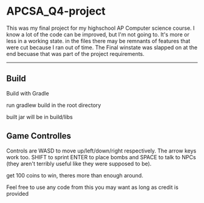 # APCSA_Q4-project
This was my final project for my highschool AP Computer science course. I know a lot of the code can be improved, 
but I'm not going to. It's more or less in a working state. in the files there may be remnants of features that were cut because
I ran out of time. The Final winstate was slapped on at the end becuase that was part of the project requirements.

---

## Build

Build with Gradle

run gradlew build in the root directory

built jar will be in build/libs

## Game Controlles

Controls are WASD to move up/left/down/right respectively. The arrow keys work too. SHIFT to sprint ENTER to place bombs
and SPACE to talk to NPCs (they aren't terribly useful like they were supposed to be). 

get 100 coins to win, theres more than enough around.

Feel free to use any code from this you may want as long as credit is provided
